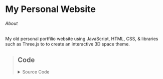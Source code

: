 # My Personal Website
###### About
My old personal portfilio website using JavaScript, HTML, CSS, & libraries such as Three.js to to create an interactive 3D space theme.

>## Code
><details>
><summary>Source Code</summary>
>  
>  - [main.js](PlanetSite/main.js)
>  - [index.html](PlanetSite/index.html)
>  - [style.css](PlanetSite/style.css)
>
>  [View All Code](PlanetSite) 
></details>
